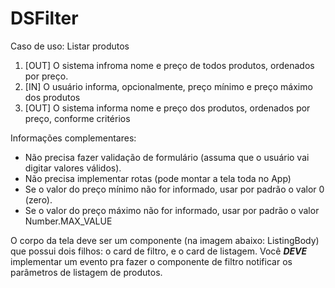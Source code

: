 # DSFilter

Caso de uso: Listar produtos

1. [OUT] O sistema infroma nome e preço de todos produtos, ordenados por preço.
2. [IN] O usuário informa, opcionalmente, preço mínimo e preço máximo dos produtos
3. [OUT] O sistema informa nome e preço dos produtos, ordenados por preço, conforme critérios

Informações complementares:
- Não precisa fazer validação de formulário (assuma que o usuário vai digitar valores válidos).
- Não precisa implementar rotas (pode montar a tela toda no App)
- Se o valor do preço mínimo não for informado, usar por padrão o valor 0 (zero).
- Se o valor do preço máximo não for informado, usar por padrão o valor Number.MAX_VALUE

O corpo da tela deve ser um componente (na imagem abaixo: ListingBody) que possui dois filhos: o card de filtro, e o card de listagem.
Você ***DEVE*** implementar um evento pra fazer o componente de filtro notificar os parâmetros de listagem de produtos.
